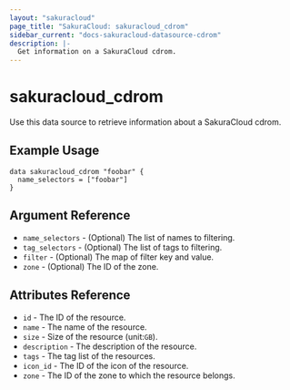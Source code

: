 ```yaml
---
layout: "sakuracloud"
page_title: "SakuraCloud: sakuracloud_cdrom"
sidebar_current: "docs-sakuracloud-datasource-cdrom"
description: |-
  Get information on a SakuraCloud cdrom.
---
```


# sakuracloud\_cdrom

Use this data source to retrieve information about a SakuraCloud cdrom.

## Example Usage

```hcl
data sakuracloud_cdrom "foobar" {
  name_selectors = ["foobar"]
}
```

## Argument Reference

 * `name_selectors` - (Optional) The list of names to filtering.
 * `tag_selectors` - (Optional) The list of tags to filtering.
 * `filter` - (Optional) The map of filter key and value.
 * `zone` - (Optional) The ID of the zone.

## Attributes Reference

* `id` - The ID of the resource.
* `name` - The name of the resource.
* `size` - Size of the resource (unit:`GB`).
* `description` - The description of the resource.
* `tags` - The tag list of the resources.
* `icon_id` - The ID of the icon of the resource.
* `zone` - The ID of the zone to which the resource belongs.
